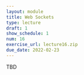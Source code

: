```yaml
---
layout: module
title: Web Sockets
type: lecture
draft: 1
show_schedule: 1
num: 16
exercise_url: lecture16.zip
due_date: 2022-02-23
---
```


TBD